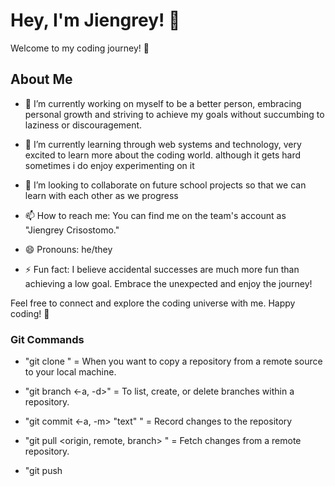 # Hey, I'm Jiengrey! 👋

Welcome to my coding journey! 🚀

## About Me

- 🔭 I’m currently working on myself to be a better person, embracing personal growth and striving to achieve my goals without succumbing to laziness or discouragement.

- 🌱 I’m currently learning through web systems and technology, very excited to learn more about the coding world. although it gets hard sometimes i do enjoy experimenting on it

- 👯 I’m looking to collaborate on future school projects so that we can learn with each other as we progress

- 📫 How to reach me: You can find me on the team's account as "Jiengrey Crisostomo."

- 😄 Pronouns: he/they

- ⚡ Fun fact: I believe accidental successes are much more fun than achieving a low goal. Embrace the unexpected and enjoy the journey!

Feel free to connect and explore the coding universe with me. Happy coding! 🚀

### Git Commands
- "git clone <URL of the repository>"
= When you want to copy a repository from a remote source to your local machine.

- "git branch <-a, -d>"
= To list, create, or delete branches within a repository.

- "git commit <-a, -m> "text" "
= Record changes to the repository

- "git pull <origin, remote, branch> <location>"
= Fetch changes from a remote repository.

- "git push

